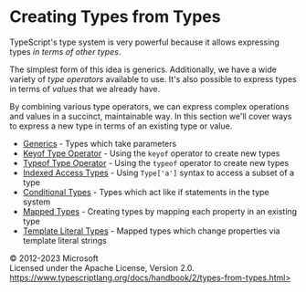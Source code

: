 Creating Types from Types
=========================

TypeScript's type system is very powerful because it allows expressing
types *in terms of other types*.

The simplest form of this idea is generics. Additionally, we have a wide
variety of *type operators* available to use. It's also possible to
express types in terms of *values* that we already have.

By combining various type operators, we can express complex operations
and values in a succinct, maintainable way. In this section we'll cover
ways to express a new type in terms of an existing type or value.

-   [Generics](generics) - Types which take parameters
-   [Keyof Type Operator](keyof-types) - Using the `keyof` operator to
    create new types
-   [Typeof Type Operator](typeof-types) - Using the `typeof` operator
    to create new types
-   [Indexed Access Types](indexed-access-types) - Using `Type['a']`
    syntax to access a subset of a type
-   [Conditional Types](conditional-types) - Types which act like if
    statements in the type system
-   [Mapped Types](mapped-types) - Creating types by mapping each
    property in an existing type
-   [Template Literal Types](template-literal-types) - Mapped types
    which change properties via template literal strings

 
© 2012-2023 Microsoft\
Licensed under the Apache License, Version 2.0.\
https://www.typescriptlang.org/docs/handbook/2/types-from-types.html>

